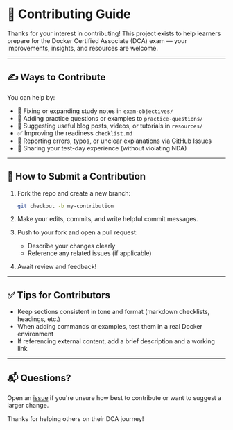 # 🤝 Contributing Guide

Thanks for your interest in contributing! This project exists to help learners prepare for the Docker Certified Associate (DCA) exam — your improvements, insights, and resources are welcome.

---

## ✍️ Ways to Contribute

You can help by:

- 📘 Fixing or expanding study notes in `exam-objectives/`  
- 🧪 Adding practice questions or examples to `practice-questions/`  
- 🔗 Suggesting useful blog posts, videos, or tutorials in `resources/`  
- ✅ Improving the readiness `checklist.md`  
- 🐞 Reporting errors, typos, or unclear explanations via GitHub Issues  
- 💬 Sharing your test-day experience (without violating NDA)

---

## 🚀 How to Submit a Contribution

1. Fork the repo and create a new branch:  
   ```bash
   git checkout -b my-contribution
   ```

2. Make your edits, commits, and write helpful commit messages.

3. Push to your fork and open a pull request:
   - Describe your changes clearly
   - Reference any related issues (if applicable)

4. Await review and feedback!

---

## ✅ Tips for Contributors

- Keep sections consistent in tone and format (markdown checklists, headings, etc.)
- When adding commands or examples, test them in a real Docker environment
- If referencing external content, add a brief description and a working link

---

## 📬 Questions?

Open an [issue](https://github.com/YOUR-USERNAME-HERE/docker-certified-associate/issues) if you're unsure how best to contribute or want to suggest a larger change.

Thanks for helping others on their DCA journey!
